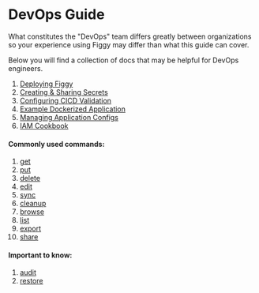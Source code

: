 # DevOps Guide

What constitutes the "DevOps" team differs greatly between organizations so your experience using Figgy may differ
than what this guide can cover.


Below you will find a collection of docs that may be helpful for DevOps engineers.

1. [Deploying Figgy](/docs/getting-started/deployment/select-type/)
1. [Creating & Sharing Secrets](/docs/user-guides/how-to/share-secrets/)
1. [Configuring CICD Validation](/docs/user-guides/how-to/cicd-validation/)
1. [Example Dockerized Application](https://github.com/figtools/figgy.python-reference)
1. [Managing Application Configs](/docs/user-guides/how-to/manage-application-configs/)
1. [IAM Cookbook](/docs/advanced/iam-cookbook/)


#### Commonly used commands:

1. [get](/docs/commands/config/get/)
1. [put](/docs/commands/config/put/)
1. [delete](/docs/commands/config/delete/)
1. [edit](/docs/commands/config/edit/)
1. [sync](/docs/commands/config/sync/)
1. [cleanup](/docs/commands/config/cleanup/)
1. [browse](/docs/commands/config/browse/)
1. [list](/docs/commands/config/list/)
1. [export](/docs/commands/iam/export/)
1. [share](/docs/commands/iam/share/)

#### Important to know:

1. [audit](/docs/commands/config/audit/)
1. [restore](/docs/commands/config/restore/)
